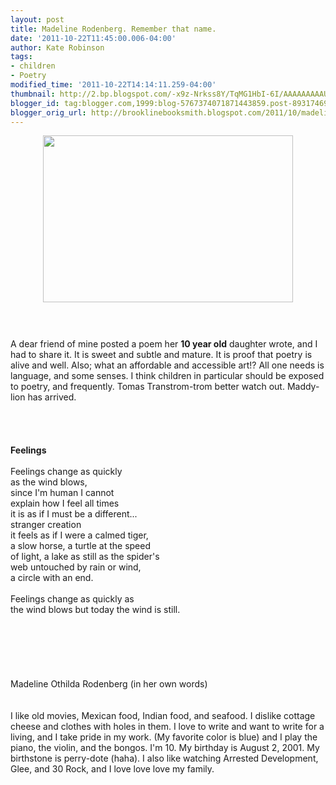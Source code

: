 ```yaml
---
layout: post
title: Madeline Rodenberg. Remember that name.
date: '2011-10-22T11:45:00.006-04:00'
author: Kate Robinson
tags:
- children
- Poetry
modified_time: '2011-10-22T14:14:11.259-04:00'
thumbnail: http://2.bp.blogspot.com/-x9z-Nrkss8Y/TqMG1HbI-6I/AAAAAAAAAUc/0oh7lwkttNg/s72-c/deer-10.jpg
blogger_id: tag:blogger.com,1999:blog-5767374071871443859.post-8931746938789808252
blogger_orig_url: http://brooklinebooksmith.blogspot.com/2011/10/madeline-rodenberg-remember-that-name.html
---
```


<a href="http://2.bp.blogspot.com/-x9z-Nrkss8Y/TqMG1HbI-6I/AAAAAAAAAUc/0oh7lwkttNg/s1600/deer-10.jpg"><img style="TEXT-ALIGN: center; MARGIN: 0px auto 10px; WIDTH: 400px; DISPLAY: block; HEIGHT: 267px; CURSOR: hand" id="BLOGGER_PHOTO_ID_5666380265757932450" border="0" alt="" src="http://2.bp.blogspot.com/-x9z-Nrkss8Y/TqMG1HbI-6I/AAAAAAAAAUc/0oh7lwkttNg/s400/deer-10.jpg" /></a><br /><br /><div>A dear friend of mine posted a poem her <strong>10 year old</strong> daughter wrote, and I had to share it. It is sweet and subtle and mature. It is proof that poetry is alive and well. Also; what an affordable and <span id="SPELLING_ERROR_0" class="blsp-spelling-corrected">accessible</span> art!? All one needs is language, and some senses. I think children in particular should be exposed to poetry, and frequently. Tomas <span id="SPELLING_ERROR_1" class="blsp-spelling-error">Transtrom</span>-<span id="SPELLING_ERROR_2" class="blsp-spelling-error">trom</span> better watch out. Maddy-lion has arrived.</div><br /><br /><br /><br /><div><strong>Feelings<br /><br /></strong>Feelings change as quickly<br />as the wind blows,<br />since I'm human I cannot<br />explain how I feel all times<br />it is as if I must be a different...<br />stranger creation<br />it feels as if I were a calmed tiger,<br />a slow horse, a turtle at the speed<br />of light, a lake as still as the spider's<br />web untouched by rain or wind,<br />a circle with an end.<br /><br />Feelings change as quickly as<br />the wind blows but today the wind is still.</div><br /><br /><br /><div></div><br /><br /><br /><div>Madeline <span id="SPELLING_ERROR_3" class="blsp-spelling-error">Othilda</span> <span id="SPELLING_ERROR_4" class="blsp-spelling-error">Rodenberg</span> (in her own words)<br /><br /></div><br /><div>I like old movies, Mexican food, Indian food, and seafood. I dislike cottage cheese and clothes with holes in them. I love to write and want to write for a living, and I take pride in my work. (My favorite color is blue) and I play the piano, the violin, and the bongos. I'm 10. My birthday is August 2, 2001. My birthstone is perry-dote (<span id="SPELLING_ERROR_5" class="blsp-spelling-error">haha</span>). I also like watching Arrested Development, Glee, and 30 Rock, and I love love love my family.</div>